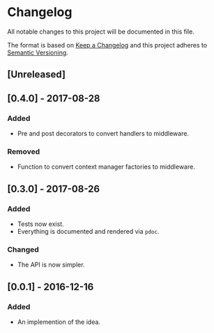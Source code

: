 # Changelog
All notable changes to this project will be documented in this file.

The format is based on [Keep a Changelog](http://keepachangelog.com/en/1.0.0/)
and this project adheres to [Semantic Versioning](http://semver.org/spec/v2.0.0.html).

## [Unreleased]

## [0.4.0] - 2017-08-28
### Added
- Pre and post decorators to convert handlers to middleware.
### Removed
- Function to convert context manager factories to middleware.

## [0.3.0] - 2017-08-26
### Added
- Tests now exist.
- Everything is documented and rendered via `pdoc`.
### Changed
- The API is now simpler.

## [0.0.1] - 2016-12-16
### Added
- An implemention of the idea.
